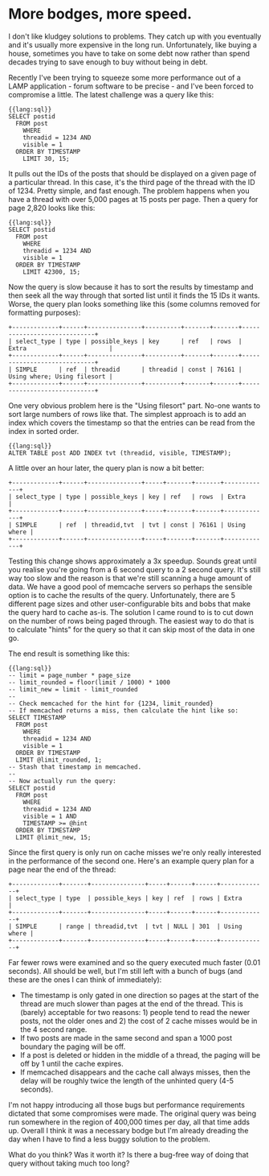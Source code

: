 # More bodges, more speed.

I don't like kludgey solutions to problems. They catch up with you eventually
and it's usually more expensive in the long run. Unfortunately, like buying a
house, sometimes you have to take on some debt now rather than spend decades
trying to save enough to buy without being in debt.

Recently I've been trying to squeeze some more performance out of a LAMP
application - forum software to be precise - and I've been forced to
compromise a little. The latest challenge was a query like this:

    {{lang:sql}}
    SELECT postid
      FROM post
        WHERE
        threadid = 1234 AND
        visible = 1
      ORDER BY TIMESTAMP
        LIMIT 30, 15;

It pulls out the IDs of the posts that should be displayed on a given page of
a particular thread. In this case, it's the third page of the thread with the
ID of 1234. Pretty simple, and fast enough. The problem happens when you have
a thread with over 5,000 pages at 15 posts per page. Then a query for page
2,820 looks like this:

    {{lang:sql}}
    SELECT postid
      FROM post
        WHERE
        threadid = 1234 AND
        visible = 1
      ORDER BY TIMESTAMP
        LIMIT 42300, 15;

Now the query is slow because it has to sort the results by timestamp and then
seek all the way through that sorted list until it finds the 15 IDs it wants.
Worse, the query plan looks something like this (some columns removed for
formatting purposes):

    +-------------+------+---------------+----------+-------+-------+-----------------------------+
    | select_type | type | possible_keys | key      | ref   | rows  | Extra                       |
    +-------------+------+---------------+----------+-------+-------+-----------------------------+
    | SIMPLE      | ref  | threadid      | threadid | const | 76161 | Using where; Using filesort |
    +-------------+------+---------------+----------+-------+-------+-----------------------------+

One very obvious problem here is the "Using filesort" part. No-one wants to
sort large numbers of rows like that. The simplest approach is to add an index
which covers the timestamp so that the entries can be read from the index in
sorted order.

    {{lang:sql}}
    ALTER TABLE post ADD INDEX tvt (threadid, visible, TIMESTAMP);

A little over an hour later, the query plan is now a bit better:

    +-------------+------+---------------+-----+-------+-------+-------------+
    | select_type | type | possible_keys | key | ref   | rows  | Extra       |
    +-------------+------+---------------+-----+-------+-------+-------------+
    | SIMPLE      | ref  | threadid,tvt  | tvt | const | 76161 | Using where |
    +-------------+------+---------------+-----+-------+-------+-------------+

Testing this change shows approximately a 3x speedup. Sounds great until you
realise you're going from a 6 second query to a 2 second query. It's still way
too slow and the reason is that we're still scanning a huge amount of data. We
have a good pool of memcache servers so perhaps the sensible option is to
cache the results of the query. Unfortunately, there are 5 different page
sizes and other user-configurable bits and bobs that make the query hard to
cache as-is. The solution I came round to is to cut down on the number of rows
being paged through. The easiest way to do that is to calculate "hints" for
the query so that it can skip most of the data in one go.

The end result is something like this:

    {{lang:sql}}
    -- limit = page_number * page_size
    -- limit_rounded = floor(limit / 1000) * 1000
    -- limit_new = limit - limit_rounded
    --
    -- Check memcached for the hint for {1234, limit_rounded}
    -- If memcached returns a miss, then calculate the hint like so:
    SELECT TIMESTAMP
      FROM post
        WHERE
        threadid = 1234 AND
        visible = 1
      ORDER BY TIMESTAMP
      LIMIT @limit_rounded, 1;
    -- Stash that timestamp in memcached.
    --
    -- Now actually run the query:
    SELECT postid
      FROM post
        WHERE
        threadid = 1234 AND
        visible = 1 AND
        TIMESTAMP >= @hint
      ORDER BY TIMESTAMP
      LIMIT @limit_new, 15;

Since the first query is only run on cache misses we're only really interested
in the performance of the second one. Here's an example query plan for a page
near the end of the thread:

    +-------------+-------+---------------+-----+------+------+-------------+
    | select_type | type  | possible_keys | key | ref  | rows | Extra       |
    +-------------+-------+---------------+-----+------+------+-------------+
    | SIMPLE      | range | threadid,tvt  | tvt | NULL | 301  | Using where |
    +-------------+-------+---------------+-----+------+------+-------------+

Far fewer rows were examined and so the query executed much faster (0.01
seconds). All should be well, but I'm still left with a bunch of bugs (and
these are the ones I can think of immediately):

- The timestamp is only gated in one direction so pages at the start of the
  thread are much slower than pages at the end of the thread. This is (barely)
  acceptable for two reasons: 1) people tend to read the newer posts, not the
  older ones and 2) the cost of 2 cache misses would be in the 4 second range.
- If two posts are made in the same second and span a 1000 post boundary the
  paging will be off.
- If a post is deleted or hidden in the middle of a thread, the paging will be
  off by 1 until the cache expires.
- If memcached disappears and the cache call always misses, then the delay
  will be roughly twice the length of the unhinted query (4-5 seconds).

I'm not happy introducing all those bugs but performance requirements dictated
that some compromises were made. The original query was being run somewhere in
the region of 400,000 times per day, all that time adds up. Overall I think it
was a necessary bodge but I'm already dreading the day when I have to find a
less buggy solution to the problem.

What do you think? Was it worth it? Is there a bug-free way of doing that
query without taking much too long?
